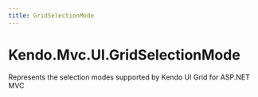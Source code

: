 ```yaml
---
title: GridSelectionMode
---
```


# Kendo.Mvc.UI.GridSelectionMode

Represents the selection modes supported by Kendo UI Grid for ASP.NET MVC